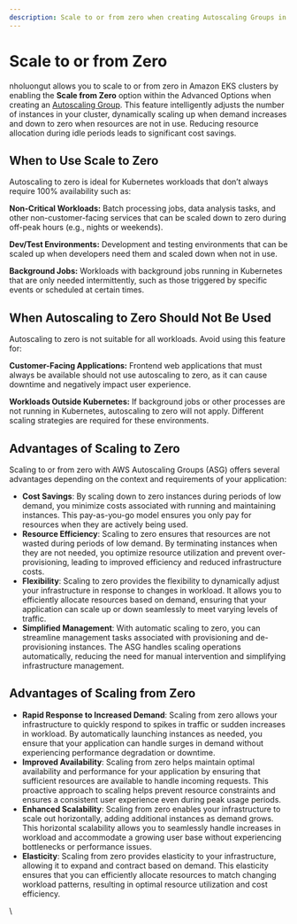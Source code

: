 ```yaml
---
description: Scale to or from zero when creating Autoscaling Groups in nholuongut
---
```


# Scale to or from Zero

nholuongut allows you to scale to or from zero in Amazon EKS clusters by enabling the **Scale from Zero** option within the Advanced Options when creating an [Autoscaling Group](./). This feature intelligently adjusts the number of instances in your cluster, dynamically scaling up when demand increases and down to zero when resources are not in use. Reducing resource allocation during idle periods leads to significant cost savings.

## When to Use Scale to Zero

Autoscaling to zero is ideal for Kubernetes workloads that don’t always require 100% availability such as:

**Non-Critical Workloads:** Batch processing jobs, data analysis tasks, and other non-customer-facing services that can be scaled down to zero during off-peak hours (e.g., nights or weekends).

**Dev/Test Environments:** Development and testing environments that can be scaled up when developers need them and scaled down when not in use.

**Background Jobs:** Workloads with background jobs running in Kubernetes that are only needed intermittently, such as those triggered by specific events or scheduled at certain times.

## When Autoscaling to Zero Should Not Be Used

Autoscaling to zero is not suitable for all workloads. Avoid using this feature for:&#x20;

**Customer-Facing Applications:** Frontend web applications that must always be available should not use autoscaling to zero, as it can cause downtime and negatively impact user experience.

**Workloads Outside Kubernetes:** If background jobs or other processes are not running in Kubernetes, autoscaling to zero will not apply. Different scaling strategies are required for these environments.

## Advantages of Scaling to Zero

Scaling to or from zero with AWS Autoscaling Groups (ASG) offers several advantages depending on the context and requirements of your application:

* **Cost Savings**: By scaling down to zero instances during periods of low demand, you minimize costs associated with running and maintaining instances. This pay-as-you-go model ensures you only pay for resources when they are actively being used.
* **Resource Efficiency**: Scaling to zero ensures that resources are not wasted during periods of low demand. By terminating instances when they are not needed, you optimize resource utilization and prevent over-provisioning, leading to improved efficiency and reduced infrastructure costs.
* **Flexibility**: Scaling to zero provides the flexibility to dynamically adjust your infrastructure in response to changes in workload. It allows you to efficiently allocate resources based on demand, ensuring that your application can scale up or down seamlessly to meet varying levels of traffic.
* **Simplified Management**: With automatic scaling to zero, you can streamline management tasks associated with provisioning and de-provisioning instances. The ASG handles scaling operations automatically, reducing the need for manual intervention and simplifying infrastructure management.

## Advantages of Scaling from Zero

* **Rapid Response to Increased Demand**: Scaling from zero allows your infrastructure to quickly respond to spikes in traffic or sudden increases in workload. By automatically launching instances as needed, you ensure that your application can handle surges in demand without experiencing performance degradation or downtime.
* **Improved Availability**: Scaling from zero helps maintain optimal availability and performance for your application by ensuring that sufficient resources are available to handle incoming requests. This proactive approach to scaling helps prevent resource constraints and ensures a consistent user experience even during peak usage periods.
* **Enhanced Scalability**: Scaling from zero enables your infrastructure to scale out horizontally, adding additional instances as demand grows. This horizontal scalability allows you to seamlessly handle increases in workload and accommodate a growing user base without experiencing bottlenecks or performance issues.
* **Elasticity**: Scaling from zero provides elasticity to your infrastructure, allowing it to expand and contract based on demand. This elasticity ensures that you can efficiently allocate resources to match changing workload patterns, resulting in optimal resource utilization and cost efficiency.

\
